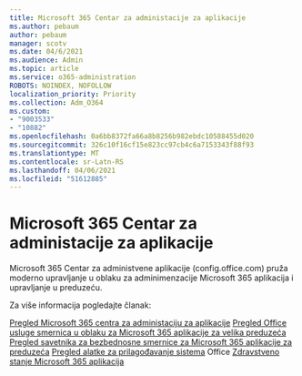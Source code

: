 ```yaml
---
title: Microsoft 365 Centar za administacije za aplikacije
ms.author: pebaum
author: pebaum
manager: scotv
ms.date: 04/6/2021
ms.audience: Admin
ms.topic: article
ms.service: o365-administration
ROBOTS: NOINDEX, NOFOLLOW
localization_priority: Priority
ms.collection: Adm_O364
ms.custom:
- "9003533"
- "10882"
ms.openlocfilehash: 0a6bb8372fa66a8b8256b982ebdc10588455d020
ms.sourcegitcommit: 326c10f16cf15e823cc97cb4c6a7153343f88f93
ms.translationtype: MT
ms.contentlocale: sr-Latn-RS
ms.lasthandoff: 04/06/2021
ms.locfileid: "51612885"
---
```

# <a name="microsoft-365-apps-admin-center"></a>Microsoft 365 Centar za administacije za aplikacije

Microsoft 365 Centar za administvene aplikacije (config.office.com) pruža moderno upravljanje u oblaku za adminimenzacije Microsoft 365 aplikacija i upravljanje u preduzeću. 

Za više informacija pogledajte članak:

[Pregled Microsoft 365 centra za administaciju za aplikacije](https://docs.microsoft.com/deployoffice/admincenter/overview) 
 [Pregled Office usluge smernica u oblaku za Microsoft 365 aplikacije za velika preduzeća](https://docs.microsoft.com/deployoffice/overview-office-cloud-policy-service) 
 [Pregled savetnika za bezbednosne smernice za Microsoft 365 aplikacije za preduzeća](https://docs.microsoft.com/deployoffice/overview-of-security-policy-advisor) 
 [Pregled alatke za prilagođavanje sistema](https://docs.microsoft.com/deployoffice/overview-of-the-office-customization-tool-for-click-to-run) 
 Office [Zdravstveno stanje Microsoft 365 aplikacija](https://docs.microsoft.com/deployoffice/admincenter/microsoft-365-apps-health)